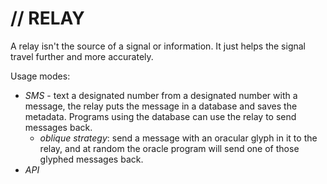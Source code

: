 # // RELAY

<div class="f4">
A relay isn't the source of a signal or information. It just helps the signal travel further and more accurately.
</div>

Usage modes:

- *SMS* - text a designated number from a designated number with a message, the relay puts the message in a database and saves the metadata. Programs using the database can use the relay to send messages back. 
  - <span class="f8"> _oblique strategy_: send a message with an oracular glyph in it to the relay, and at random the oracle program will send one of those glyphed messages back.</span>
- *API* 
